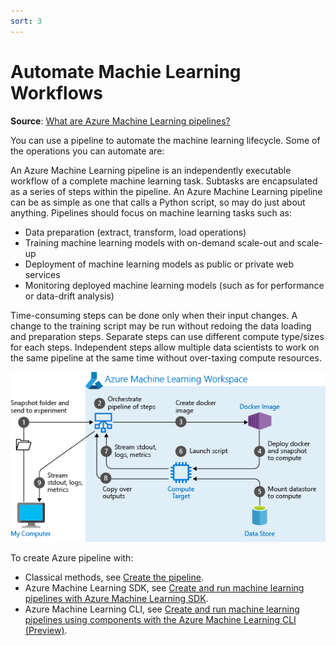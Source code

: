 ```yaml
---
sort: 3
---
```

# Automate Machie Learning Workflows
**Source**: [What are Azure Machine Learning pipelines?](https://docs.microsoft.com/en-us/azure/machine-learning/concept-ml-pipelines)

You can use a pipeline to automate the machine learning lifecycle. Some of the operations you can automate are:

An Azure Machine Learning pipeline is an independently executable workflow of a complete machine learning task. Subtasks are encapsulated as a series of steps within the pipeline. An Azure Machine Learning pipeline can be as simple as one that calls a Python script, so may do just about anything. Pipelines should focus on machine learning tasks such as:

* Data preparation (extract, transform, load operations)
* Training machine learning models with on-demand scale-out and scale-up
* Deployment of machine learning models as public or private web services
* Monitoring deployed machine learning models (such as for performance or data-drift analysis)

Time-consuming steps can be done only when their input changes. A change to the training script may be run without redoing the data loading and preparation steps. Separate steps can use different compute type/sizes for each steps. Independent steps allow multiple data scientists to work on the same pipeline at the same time without over-taxing compute resources.

![run-experiment-as-pipeline](run_an_experiment_as_a_pipeline.png)

To create Azure pipeline with: 
* Classical methods, see [Create the pipeline](https://docs.microsoft.com/en-us/azure/devops/pipelines/targets/azure-machine-learning?context=azure%2Fmachine-learning%2Fcontext%2Fml-context&view=azure-devops&tabs=yaml).
* Azure Machine Learning SDK, see [Create and run machine learning pipelines with Azure Machine Learning SDK](https://docs.microsoft.com/en-us/azure/machine-learning/how-to-create-machine-learning-pipelines?view=azure-devops).
* Azure Machine Learning CLI, see [Create and run machine learning pipelines using components with the Azure Machine Learning CLI (Preview)](https://docs.microsoft.com/en-us/azure/machine-learning/how-to-create-component-pipelines-cli?view=azure-devops).
